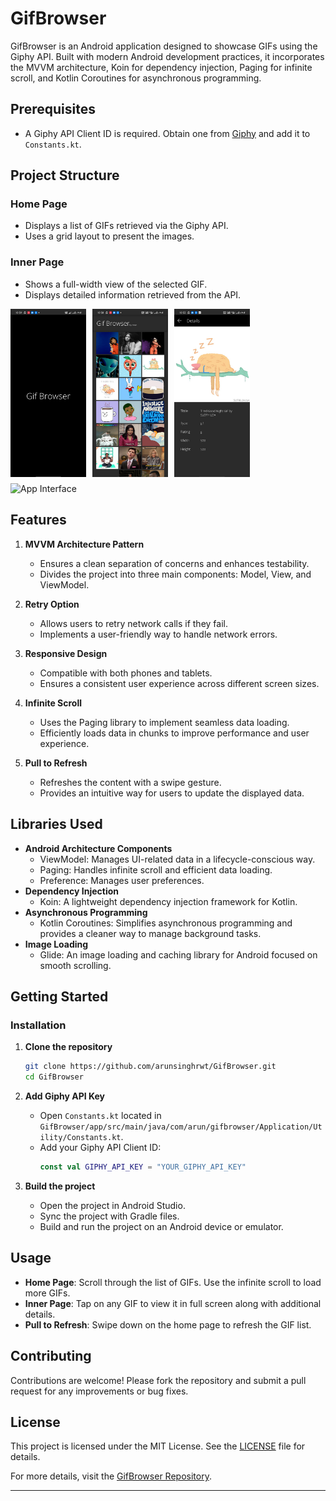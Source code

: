 # GifBrowser

<p>GifBrowser is an Android application designed to showcase GIFs using the Giphy API. Built with modern Android development practices, it incorporates the MVVM architecture, Koin for dependency injection, Paging for infinite scroll, and Kotlin Coroutines for asynchronous programming.</p>

## Prerequisites

- A Giphy API Client ID is required. Obtain one from [Giphy](https://giphy.com/) and add it to `Constants.kt`.

## Project Structure

### Home Page
- Displays a list of GIFs retrieved via the Giphy API.
- Uses a grid layout to present the images.
  
### Inner Page
- Shows a full-width view of the selected GIF.
- Displays detailed information retrieved from the API.

<div style="display: flex; flex-wrap: wrap; gap: 10px;">
  <img src="splash screen.png" alt="Splash Screen" width="24%">
  <img src="home page.png" alt="Home Page" width="24%">
  <img src="single inner image.png" alt="Inner Page" width="24%">
  <img src="app interface (2).gif" alt="App Interface" width="24%">
</div>

## Features

1. **MVVM Architecture Pattern**
   - Ensures a clean separation of concerns and enhances testability.
   - Divides the project into three main components: Model, View, and ViewModel.

2. **Retry Option**
   - Allows users to retry network calls if they fail.
   - Implements a user-friendly way to handle network errors.

3. **Responsive Design**
   - Compatible with both phones and tablets.
   - Ensures a consistent user experience across different screen sizes.

4. **Infinite Scroll**
   - Uses the Paging library to implement seamless data loading.
   - Efficiently loads data in chunks to improve performance and user experience.

5. **Pull to Refresh**
   - Refreshes the content with a swipe gesture.
   - Provides an intuitive way for users to update the displayed data.

## Libraries Used

<ul>
  <li><strong>Android Architecture Components</strong>
    <ul>
      <li>ViewModel: Manages UI-related data in a lifecycle-conscious way.</li>
      <li>Paging: Handles infinite scroll and efficient data loading.</li>
      <li>Preference: Manages user preferences.</li>
    </ul>
  </li>
  <li><strong>Dependency Injection</strong>
    <ul>
      <li>Koin: A lightweight dependency injection framework for Kotlin.</li>
    </ul>
  </li>
  <li><strong>Asynchronous Programming</strong>
    <ul>
      <li>Kotlin Coroutines: Simplifies asynchronous programming and provides a cleaner way to manage background tasks.</li>
    </ul>
  </li>
  <li><strong>Image Loading</strong>
    <ul>
      <li>Glide: An image loading and caching library for Android focused on smooth scrolling.</li>
    </ul>
  </li>
</ul>

## Getting Started

### Installation

1. **Clone the repository**
   ```sh
   git clone https://github.com/arunsinghrwt/GifBrowser.git
   cd GifBrowser
   ```

2. **Add Giphy API Key**
   - Open `Constants.kt` located in `GifBrowser/app/src/main/java/com/arun/gifbrowser/Application/Utility/Constants.kt`.
   - Add your Giphy API Client ID:
     ```kotlin
     const val GIPHY_API_KEY = "YOUR_GIPHY_API_KEY"
     ```

3. **Build the project**
   - Open the project in Android Studio.
   - Sync the project with Gradle files.
   - Build and run the project on an Android device or emulator.

## Usage

- **Home Page**: Scroll through the list of GIFs. Use the infinite scroll to load more GIFs.
- **Inner Page**: Tap on any GIF to view it in full screen along with additional details.
- **Pull to Refresh**: Swipe down on the home page to refresh the GIF list.

## Contributing

Contributions are welcome! Please fork the repository and submit a pull request for any improvements or bug fixes.

## License

This project is licensed under the MIT License. See the [LICENSE](LICENSE) file for details.

For more details, visit the [GifBrowser Repository](https://github.com/arunsinghrwt/GifBrowser).

---
